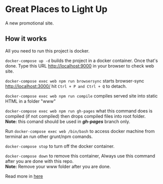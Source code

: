 # Great Places to Light Up

A new promotional site.

## How it works

All you need to run this project is docker.

```docker-compose up -d``` builds the project in a docker container. Once that's done. Type this URL [http://localhost:9000](http://localhost:9000/) in your browser to check web site.

```docker-compose exec web npm run browsersync``` starts browser-sync [http://localhost:3000/](http://localhost:3000/) hit ```Ctrl + P and Ctrl + Q``` to detach.

```docker-compose exec web npm run compile``` compiles served site into static HTML in a folder "www"

```docker-compose exec web npm run gh-pages```  what this command does is compiled (if not compiled) then drops compiled files into root folder.<br>
**Note:** this comand should be used in ***gh-pages*** branch only.

Run ```docker-compose exec web /bin/bash``` to access docker machine from terminal an run other grunt/npm comands.

```docker-compose stop``` to turn off the docker container.

```docker-compose down``` to remove this container, Always use this command after you are done with this repo.<br>
**Note:** Remove your www folder after you are done.

Read more in [here](https://github.com/mshanken/harp-boilerplate/#readme)

